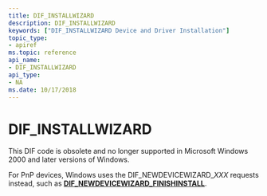 ```yaml
---
title: DIF_INSTALLWIZARD
description: DIF_INSTALLWIZARD
keywords: ["DIF_INSTALLWIZARD Device and Driver Installation"]
topic_type:
- apiref
ms.topic: reference
api_name:
- DIF_INSTALLWIZARD
api_type:
- NA
ms.date: 10/17/2018
---
```


# DIF_INSTALLWIZARD


This DIF code is obsolete and no longer supported in Microsoft Windows 2000 and later versions of Windows.

For PnP devices, Windows uses the DIF_NEWDEVICEWIZARD_*XXX* requests instead, such as [**DIF_NEWDEVICEWIZARD_FINISHINSTALL**](dif-newdevicewizard-finishinstall.md).

 

 





